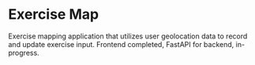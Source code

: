 # Exercise Map

Exercise mapping application that utilizes user geolocation data to record and update exercise input. Frontend completed, FastAPI for backend, in-progress.
